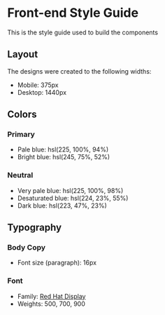 # Front-end Style Guide
This is the style guide used to build the components
## Layout

The designs were created to the following widths:

-   Mobile: 375px
-   Desktop: 1440px

## Colors

### Primary

-   Pale blue: hsl(225, 100%, 94%)
-   Bright blue: hsl(245, 75%, 52%)

### Neutral

-   Very pale blue: hsl(225, 100%, 98%)
-   Desaturated blue: hsl(224, 23%, 55%)
-   Dark blue: hsl(223, 47%, 23%)

## Typography

### Body Copy

-   Font size (paragraph): 16px

### Font

-   Family: [Red Hat Display](https://fonts.google.com/specimen/Red+Hat+Display)
-   Weights: 500, 700, 900
